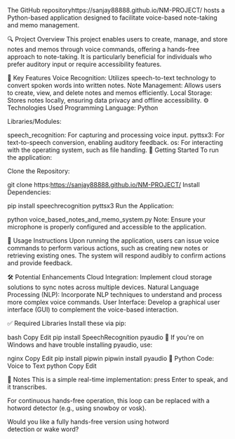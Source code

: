 The GitHub repositoryhttps://sanjay88888.github.io/NM-PROJECT/ hosts a Python-based application designed to facilitate voice-based note-taking and memo management.

🔍 Project Overview
This project enables users to create, manage, and store notes and memos through voice commands, offering a hands-free approach to note-taking. It is particularly beneficial for individuals who prefer auditory input or require accessibility features.

🧠 Key Features
Voice Recognition: Utilizes speech-to-text technology to convert spoken words into written notes.
Note Management: Allows users to create, view, and delete notes and memos efficiently.
Local Storage: Stores notes locally, ensuring data privacy and offline accessibility.
⚙️ Technologies Used
Programming Language: Python

Libraries/Modules:

speech_recognition: For capturing and processing voice input.
pyttsx3: For text-to-speech conversion, enabling auditory feedback.
os: For interacting with the operating system, such as file handling.
🚀 Getting Started
To run the application:

Clone the Repository:

git clone https:https://sanjay88888.github.io/NM-PROJECT/
Install Dependencies:

pip install speechrecognition pyttsx3
Run the Application:

python voice_based_notes_and_memo_system.py
Note: Ensure your microphone is properly configured and accessible to the application.

📄 Usage Instructions
Upon running the application, users can issue voice commands to perform various actions, such as creating new notes or retrieving existing ones. The system will respond audibly to confirm actions and provide feedback.

🛠️ Potential Enhancements
Cloud Integration: Implement cloud storage solutions to sync notes across multiple devices.
Natural Language Processing (NLP): Incorporate NLP techniques to understand and process more complex voice commands.
User Interface: Develop a graphical user interface (GUI) to complement the voice-based interaction.

✅ Required Libraries
Install these via pip:

bash
Copy
Edit
pip install SpeechRecognition pyaudio
🔧 If you're on Windows and have trouble installing pyaudio, use:

nginx
Copy
Edit
pip install pipwin
pipwin install pyaudio
📜 Python Code: Voice to Text
python
Copy
Edit

📝 Notes
This is a simple real-time implementation: press Enter to speak, and it transcribes.

For continuous hands-free operation, this loop can be replaced with a hotword detector (e.g., using snowboy or vosk).

Would you like a fully hands-free version using hotword detection or wake word?
